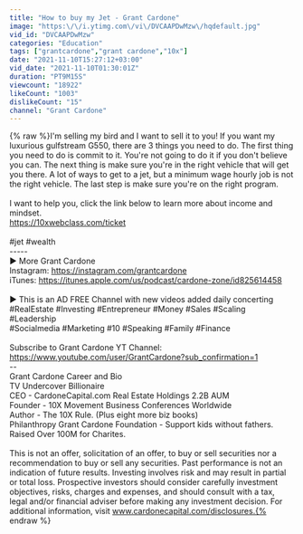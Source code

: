 ```yaml
---
title: "How to buy my Jet - Grant Cardone"
image: "https:\/\/i.ytimg.com\/vi\/DVCAAPDwMzw\/hqdefault.jpg"
vid_id: "DVCAAPDwMzw"
categories: "Education"
tags: ["grantcardone","grant cardone","10x"]
date: "2021-11-10T15:27:12+03:00"
vid_date: "2021-11-10T01:30:01Z"
duration: "PT9M15S"
viewcount: "18922"
likeCount: "1003"
dislikeCount: "15"
channel: "Grant Cardone"
---
```

{% raw %}I'm selling my bird and I want to sell it to you! If you want my luxurious gulfstream G550, there are 3 things you need to do. The first thing you need to do is commit to it. You're not going to do it if you don't believe you can. The next thing is make sure you're in the right vehicle that will get you there. A lot of ways to get to a jet, but a minimum wage hourly job is not the right vehicle. The last step is make sure you're on the right program.<br /><br />I want to help you, click the link below to learn more about income and mindset.<br /><a rel="nofollow" target="blank" href="https://10xwebclass.com/ticket">https://10xwebclass.com/ticket</a><br /><br />#jet #wealth<br />-----<br />► More Grant Cardone<br />Instagram: <a rel="nofollow" target="blank" href="https://instagram.com/grantcardone">https://instagram.com/grantcardone</a><br />iTunes: <a rel="nofollow" target="blank" href="https://itunes.apple.com/us/podcast/cardone-zone/id825614458">https://itunes.apple.com/us/podcast/cardone-zone/id825614458</a><br /><br />► This is an AD FREE Channel with new videos added daily concerting <br />#RealEstate #Investing #Entrepreneur #Money #Sales #Scaling #Leadership<br />#Socialmedia #Marketing #10 #Speaking #Family #Finance<br /><br />Subscribe to Grant Cardone YT Channel: <br /><a rel="nofollow" target="blank" href="https://www.youtube.com/user/GrantCardone?sub_confirmation=1">https://www.youtube.com/user/GrantCardone?sub_confirmation=1</a><br />--<br />Grant Cardone Career and Bio<br />TV   Undercover Billionaire<br />CEO -   CardoneCapital.com Real Estate Holdings 2.2B AUM<br />Founder -  10X Movement Business Conferences Worldwide<br />Author -   The 10X Rule. (Plus eight more biz books)<br />Philanthropy Grant Cardone Foundation - Support kids without fathers.<br />Raised Over 100M for Charites.<br /><br />This is not an offer, solicitation of an offer, to buy or sell securities nor a recommendation to buy or sell any securities. Past performance is not an indication of future results. Investing involves risk and may result in partial or total loss. Prospective investors should consider carefully investment objectives, risks, charges and expenses, and should consult with a tax, legal and/or financial adviser before making any investment decision. For additional information, visit www.cardonecapital.com/disclosures.{% endraw %}

